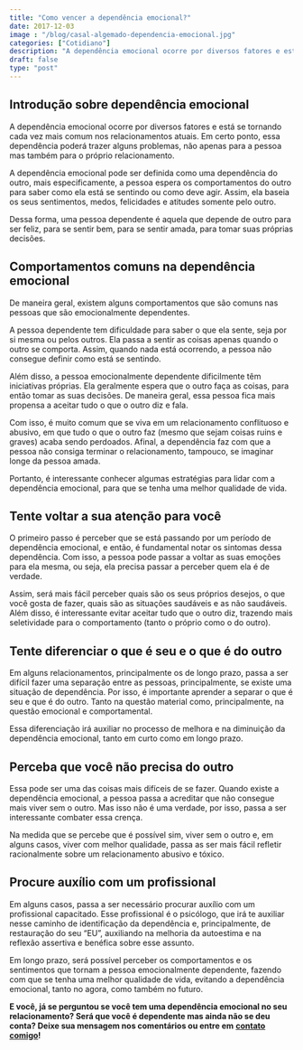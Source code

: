 ```yaml
---
title: "Como vencer a dependência emocional?"
date: 2017-12-03
image : "/blog/casal-algemado-dependencia-emocional.jpg"
categories: ["Cotidiano"]
description: "A dependência emocional ocorre por diversos fatores e está se tornando cada vez mais comum nos relacionamentos atuais. Em certo ponto, essa dependência po.."
draft: false
type: "post"
---
```


## Introdução sobre dependência emocional

A dependência emocional ocorre por diversos fatores e está se tornando cada vez mais comum nos relacionamentos atuais. Em certo ponto, essa dependência poderá trazer alguns problemas, não apenas para a pessoa mas também para o próprio relacionamento.

A dependência emocional pode ser definida como uma dependência do outro, mais especificamente, a pessoa espera os comportamentos do outro para saber como ela está se sentindo ou como deve agir. Assim, ela baseia os seus sentimentos, medos, felicidades e atitudes somente pelo outro.

Dessa forma, uma pessoa dependente é aquela que depende de outro para ser feliz, para se sentir bem, para se sentir amada, para tomar suas próprias decisões.

## **Comportamentos comuns na dependência emocional**

De maneira geral, existem alguns comportamentos que são comuns nas pessoas que são emocionalmente dependentes.

A pessoa dependente tem dificuldade para saber o que ela sente, seja por si mesma ou pelos outros. Ela passa a sentir as coisas apenas quando o outro se comporta. Assim, quando nada está ocorrendo, a pessoa não consegue definir como está se sentindo.

Além disso, a pessoa emocionalmente dependente dificilmente têm iniciativas próprias. Ela geralmente espera que o outro faça as coisas, para então tomar as suas decisões. De maneira geral, essa pessoa fica mais propensa a aceitar tudo o que o outro diz e fala.

Com isso, é muito comum que se viva em um relacionamento conflituoso e abusivo, em que tudo o que o outro faz (mesmo que sejam coisas ruins e graves) acaba sendo perdoados. Afinal, a dependência faz com que a pessoa não consiga terminar o relacionamento, tampouco, se imaginar longe da pessoa amada.

Portanto, é interessante conhecer algumas estratégias para lidar com a dependência emocional, para que se tenha uma melhor qualidade de vida.

## **Tente voltar a sua atenção para você**

O primeiro passo é perceber que se está passando por um período de dependência emocional, e então, é fundamental notar os sintomas dessa dependência. Com isso, a pessoa pode passar a voltar as suas emoções para ela mesma, ou seja, ela precisa passar a perceber quem ela é de verdade.

Assim, será mais fácil perceber quais são os seus próprios desejos, o que você gosta de fazer, quais são as situações saudáveis e as não saudáveis. Além disso, é interessante evitar aceitar tudo que o outro diz, trazendo mais seletividade para o comportamento (tanto o próprio como o do outro).

## **Tente diferenciar o que é seu e o que é do outro**

Em alguns relacionamentos, principalmente os de longo prazo, passa a ser difícil fazer uma separação entre as pessoas, principalmente, se existe uma situação de dependência. Por isso, é importante aprender a separar o que é seu e que é do outro. Tanto na questão material como, principalmente, na questão emocional e comportamental.

Essa diferenciação irá auxiliar no processo de melhora e na diminuição da dependência emocional, tanto em curto como em longo prazo.

## **Perceba que você não precisa do outro**

Essa pode ser uma das coisas mais difíceis de se fazer. Quando existe a dependência emocional, a pessoa passa a acreditar que não consegue mais viver sem o outro. Mas isso não é uma verdade, por isso, passa a ser interessante combater essa crença.

Na medida que se percebe que é possível sim, viver sem o outro e, em alguns casos, viver com melhor qualidade, passa as ser mais fácil refletir racionalmente sobre um relacionamento abusivo e tóxico.

## **Procure auxílio com um profissional**

Em alguns casos, passa a ser necessário procurar auxílio com um profissional capacitado. Esse profissional é o psicólogo, que irá te auxiliar nesse caminho de identificação da dependência e, principalmente, de restauração do seu “EU”, auxiliando na melhoria da autoestima e na reflexão assertiva e benéfica sobre esse assunto.

Em longo prazo, será possível perceber os comportamentos e os sentimentos que tornam a pessoa emocionalmente dependente, fazendo com que se tenha uma melhor qualidade de vida, evitando a dependência emocional, tanto no agora, como também no futuro.

**E você, já se perguntou se você tem uma dependência emocional no seu relacionamento? Será que você é dependente mas ainda não se deu conta? Deixe sua mensagem nos comentários ou entre em** [**contato comigo**](/contato/)**!**
